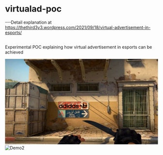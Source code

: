 # virtualad-poc
---Detail explanation at https://thethird3y3.wordpress.com/2021/09/18/virtual-advertisement-in-esports/

<br>
Experimental POC explaining how virtual advertisement in esports can be achieved <br>

![Demo](https://raw.githubusercontent.com/wolf1892/virtualad-poc/main/demo.png)
![Demo2](https://github.com/wolf1892/virtualad-poc/blob/main/demo.gif?raw=true)
